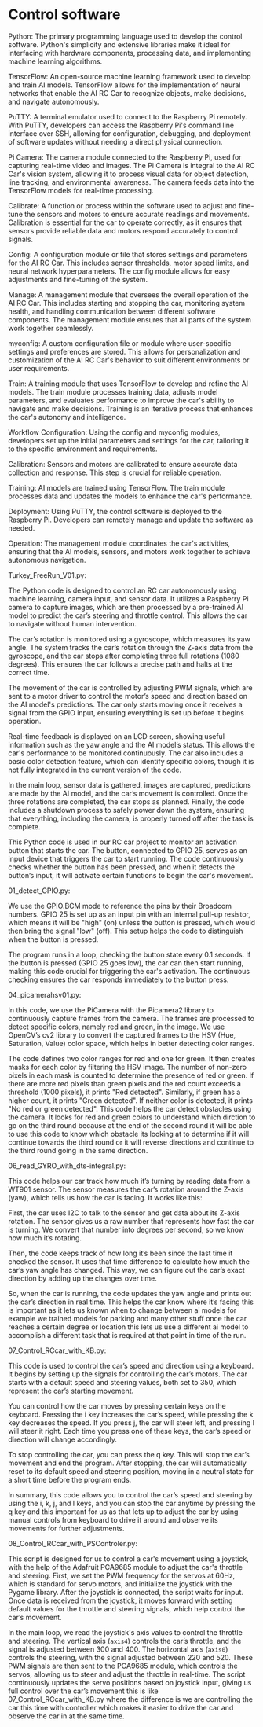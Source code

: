Control software
====
Python: The primary programming language used to develop the control software. Python's simplicity and extensive libraries make it ideal for interfacing with hardware components, processing data, and implementing machine learning algorithms.

TensorFlow: An open-source machine learning framework used to develop and train AI models. TensorFlow allows for the implementation of neural networks that enable the AI RC Car to recognize objects, make decisions, and navigate autonomously.

PuTTY: A terminal emulator used to connect to the Raspberry Pi remotely. With PuTTY, developers can access the Raspberry Pi's command line interface over SSH, allowing for configuration, debugging, and deployment of software updates without needing a direct physical connection.

Pi Camera: The camera module connected to the Raspberry Pi, used for capturing real-time video and images. The Pi Camera is integral to the AI RC Car's vision system, allowing it to process visual data for object detection, line tracking, and environmental awareness. The camera feeds data into the TensorFlow models for real-time processing.

Calibrate: A function or process within the software used to adjust and fine-tune the sensors and motors to ensure accurate readings and movements. Calibration is essential for the car to operate correctly, as it ensures that sensors provide reliable data and motors respond accurately to control signals.

Config: A configuration module or file that stores settings and parameters for the AI RC Car. This includes sensor thresholds, motor speed limits, and neural network hyperparameters. The config module allows for easy adjustments and fine-tuning of the system.

Manage: A management module that oversees the overall operation of the AI RC Car. This includes starting and stopping the car, monitoring system health, and handling communication between different software components. The management module ensures that all parts of the system work together seamlessly.

myconfig: A custom configuration file or module where user-specific settings and preferences are stored. This allows for personalization and customization of the AI RC Car's behavior to suit different environments or user requirements.

Train: A training module that uses TensorFlow to develop and refine the AI models. The train module processes training data, adjusts model parameters, and evaluates performance to improve the car's ability to navigate and make decisions. Training is an iterative process that enhances the car's autonomy and intelligence.

Workflow
Configuration: Using the config and myconfig modules, developers set up the initial parameters and settings for the car, tailoring it to the specific environment and requirements.

Calibration: Sensors and motors are calibrated to ensure accurate data collection and response. This step is crucial for reliable operation.

Training: AI models are trained using TensorFlow. The train module processes data and updates the models to enhance the car's performance.

Deployment: Using PuTTY, the control software is deployed to the Raspberry Pi. Developers can remotely manage and update the software as needed.

Operation: The management module coordinates the car's activities, ensuring that the AI models, sensors, and motors work together to achieve autonomous navigation.


Turkey_FreeRun_V01.py:


The Python code is designed to control an RC car autonomously using machine learning, camera input, and sensor data. It utilizes a Raspberry Pi camera to capture images, which are then processed by a pre-trained AI model to predict the car’s steering and throttle control. This allows the car to navigate without human intervention.

The car’s rotation is monitored using a gyroscope, which measures its yaw angle. The system tracks the car’s rotation through the Z-axis data from the gyroscope, and the car stops after completing three full rotations (1080 degrees). This ensures the car follows a precise path and halts at the correct time.

The movement of the car is controlled by adjusting PWM signals, which are sent to a motor driver to control the motor’s speed and direction based on the AI model's predictions. The car only starts moving once it receives a signal from the GPIO input, ensuring everything is set up before it begins operation.

Real-time feedback is displayed on an LCD screen, showing useful information such as the yaw angle and the AI model’s status. This allows the car's performance to be monitored continuously. The car also includes a basic color detection feature, which can identify specific colors, though it is not fully integrated in the current version of the code.

In the main loop, sensor data is gathered, images are captured, predictions are made by the AI model, and the car’s movement is controlled. Once the three rotations are completed, the car stops as planned. Finally, the code includes a shutdown process to safely power down the system, ensuring that everything, including the camera, is properly turned off after the task is complete.

This Python code is used in our RC car project to monitor an activation button that starts the car. The button, connected to GPIO 25, serves as an input device that triggers the car to start running. The code continuously checks whether the button has been pressed, and when it detects the button’s input, it will activate certain functions to begin the car's movement.


01_detect_GPIO.py:

We use the GPIO.BCM mode to reference the pins by their Broadcom numbers. GPIO 25 is set up as an input pin with an internal pull-up resistor, which means it will be "high" (on) unless the button is pressed, which would then bring the signal "low" (off). This setup helps the code to distinguish when the button is pressed.

The program runs in a loop, checking the button state every 0.1 seconds. If the button is pressed (GPIO 25 goes low), the car can then start running, making this code crucial for triggering the car's activation. The continuous checking ensures the car responds immediately to the button press.


04_picamerahsv01.py:


In this code, we use the PiCamera with the Picamera2 library to continuously capture frames from the camera. The frames are processed to detect specific colors, namely red and green, in the image. We use OpenCV’s cv2 library to convert the captured frames to the HSV (Hue, Saturation, Value) color space, which helps in better detecting color ranges.

The code defines two color ranges for red and one for green. It then creates masks for each color by filtering the HSV image. The number of non-zero pixels in each mask is counted to determine the presence of red or green. If there are more red pixels than green pixels and the red count exceeds a threshold (1000 pixels), it prints "Red detected". Similarly, if green has a higher count, it prints "Green detected". If neither color is detected, it prints "No red or green detected". This code helps the car detect obstacles using the camera. It looks for red and green colors to understand which dirction to go on the third round because at the end of the second round it will be able to use this code to know which obstacle its looking at to determine if it will continue towards the third round or it will reverse directions and continue to the third round going in the same direction.


06_read_GYRO_with_dts-integral.py:


This code helps our car track how much it’s turning by reading data from a WT901 sensor. The sensor measures the car’s rotation around the Z-axis (yaw), which tells us how the car is facing. It works like this:

First, the car uses I2C to talk to the sensor and get data about its Z-axis rotation. The sensor gives us a raw number that represents how fast the car is turning. We convert that number into degrees per second, so we know how much it’s rotating.

Then, the code keeps track of how long it’s been since the last time it checked the sensor. It uses that time difference to calculate how much the car’s yaw angle has changed. This way, we can figure out the car’s exact direction by adding up the changes over time.

So, when the car is running, the code updates the yaw angle and prints out the car’s direction in real time. This helps the car know where it’s facing this is important as it lets us known when to change between ai models for example we trained models for parking and many other stuff once the car reaches a certain degree or location this lets us use a different ai model to accomplish a different task that is required at that point in time of the run.

07_Control_RCcar_with_KB.py:


This code is used to control the car’s speed and direction using a keyboard. It begins by setting up the signals for controlling the car’s motors. The car starts with a default speed and steering values, both set to 350, which represent the car’s starting movement.

You can control how the car moves by pressing certain keys on the keyboard. Pressing the i key increases the car’s speed, while pressing the k key decreases the speed. If you press j, the car will steer left, and pressing l will steer it right. Each time you press one of these keys, the car’s speed or direction will change accordingly.

To stop controlling the car, you can press the q key. This will stop the car’s movement and end the program. After stopping, the car will automatically reset to its default speed and steering position, moving in a neutral state for a short time before the program ends.

In summary, this code allows you to control the car’s speed and steering by using the i, k, j, and l keys, and you can stop the car anytime by pressing the q key and this important for us as that lets up to adjust the car by using manual controls from keyboard to drive it around and observe its movements for further adjustments.


08_Control_RCcar_with_PSControler.py:


This script is designed for us to control a car's movement using a joystick, with the help of the Adafruit PCA9685 module to adjust the car's throttle and steering. First, we set the PWM frequency for the servos at 60Hz, which is standard for servo motors, and initialize the joystick with the Pygame library. After the joystick is connected, the script waits for input. Once data is received from the joystick, it moves forward with setting default values for the throttle and steering signals, which help control the car’s movement.

In the main loop, we read the joystick's axis values to control the throttle and steering. The vertical axis (`axis4`) controls the car’s throttle, and the signal is adjusted between 300 and 400. The horizontal axis (`axis0`) controls the steering, with the signal adjusted between 220 and 520. These PWM signals are then sent to the PCA9685 module, which controls the servos, allowing us to steer and adjust the throttle in real-time. The script continuously updates the servo positions based on joystick input, giving us full control over the car’s movement this is like 07_Control_RCcar_with_KB.py where the difference is we are controlling the car this time with controller which makes it easier to drive the car and observe the car in at the same time.



